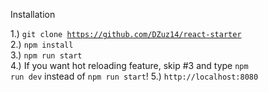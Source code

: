 Installation

1.) <code>git clone https://github.com/DZuz14/react-starter</code> <br>
2.) <code>npm install</code> <br>
3.) <code>npm run start</code> <br>
4.) If you want hot reloading feature, skip #3 and type <code>npm run dev</code> instead of <code>npm run start</code>!
5.) <code>http://localhost:8080</code>


